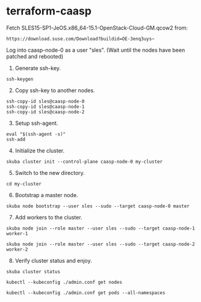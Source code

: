 # terraform-caasp

Fetch SLES15-SP1-JeOS.x86_64-15.1-OpenStack-Cloud-GM.qcow2 from:

```
https://download.suse.com/Download?buildid=OE-3enq3uys~
```

Log into caasp-node-0 as a user "sles".
(Wait until the nodes have been patched and rebooted)

1. Generate ssh-key.

```
ssh-keygen
```

2. Copy ssh-key to another nodes.

```
ssh-copy-id sles@caasp-node-0
ssh-copy-id sles@caasp-node-1
ssh-copy-id sles@caasp-node-2
```

3. Setup ssh-agent.

```
eval "$(ssh-agent -s)"
ssh-add
```

4. Initialize the cluster.

```
skuba cluster init --control-plane caasp-node-0 my-cluster
```

5. Switch to the new directory.

```
cd my-cluster

```

6. Bootstrap a master node.


```
skuba node bootstrap --user sles --sudo --target caasp-node-0 master
```

7. Add workers to the cluster.

```
skuba node join --role master --user sles --sudo --target caasp-node-1 worker-1

skuba node join --role master --user sles --sudo --target caasp-node-2 worker-2
```

8. Verify cluster status and enjoy.

```
skuba cluster status

kubectl --kubeconfig ./admin.conf get nodes

kubectl --kubeconfig ./admin.conf get pods --all-namespaces
```
